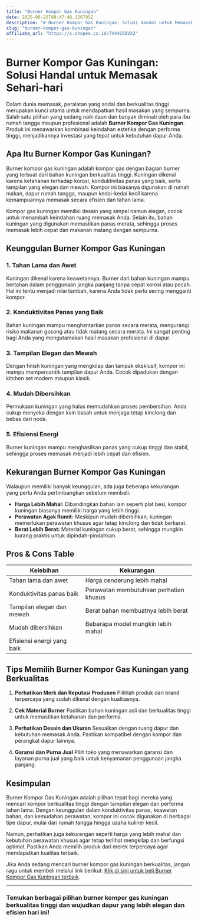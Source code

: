 ```yaml
---
title: "Burner Kompor Gas Kuningan"
date: 2025-06-25T08:47:46.326795Z
description: "# Burner Kompor Gas Kuningan: Solusi Handal untuk Memasak Sehari-hari..."
slug: "burner-kompor-gas-kuningan"
affiliate_url: "https://s.shopee.co.id/7V44C68VX2"
---
```

# Burner Kompor Gas Kuningan: Solusi Handal untuk Memasak Sehari-hari

Dalam dunia memasak, peralatan yang andal dan berkualitas tinggi merupakan kunci utama untuk mendapatkan hasil masakan yang sempurna. Salah satu pilihan yang sedang naik daun dan banyak diminati oleh para ibu rumah tangga maupun profesional adalah **Burner Kompor Gas Kuningan**. Produk ini menawarkan kombinasi keindahan estetika dengan performa tinggi, menjadikannya investasi yang tepat untuk kebutuhan dapur Anda.

## Apa Itu Burner Kompor Gas Kuningan?

Burner kompor gas kuningan adalah kompor gas dengan bagian burner yang terbuat dari bahan kuningan berkualitas tinggi. Kuningan dikenal karena ketahanan terhadap korosi, konduktivitas panas yang baik, serta tampilan yang elegan dan mewah. Kompor ini biasanya digunakan di rumah makan, dapur rumah tangga, maupun kedai-kedai kecil karena kemampuannya memasak secara efisien dan tahan lama.

Kompor gas kuningan memiliki desain yang simpel namun elegan, cocok untuk menambah keindahan ruang memasak Anda. Selain itu, bahan kuningan yang digunakan memastikan panas merata, sehingga proses memasak lebih cepat dan makanan matang dengan sempurna.

## Keunggulan Burner Kompor Gas Kuningan

### 1. Tahan Lama dan Awet

Kuningan dikenal karena keawetannya. Burner dari bahan kuningan mampu bertahan dalam penggunaan jangka panjang tanpa cepat korosi atau pecah. Hal ini tentu menjadi nilai tambah, karena Anda tidak perlu sering mengganti kompor.

### 2. Konduktivitas Panas yang Baik

Bahan kuningan mampu menghantarkan panas secara merata, mengurangi risiko makanan gosong atau tidak matang secara merata. Ini sangat penting bagi Anda yang mengutamakan hasil masakan profesional di dapur.

### 3. Tampilan Elegan dan Mewah

Dengan finish kuningan yang mengkilap dan tampak eksklusif, kompor ini mampu mempercantik tampilan dapur Anda. Cocok dipadukan dengan kitchen set modern maupun klasik.

### 4. Mudah Dibersihkan

Permukaan kuningan yang halus memudahkan proses pembersihan. Anda cukup menyeka dengan kain basah untuk menjaga tetap kinclong dan bebas dari noda.

### 5. Efisiensi Energi

Burner kuningan mampu menghasilkan panas yang cukup tinggi dan stabil, sehingga proses memasak menjadi lebih cepat dan efisien.

## Kekurangan Burner Kompor Gas Kuningan

Walaupun memiliki banyak keunggulan, ada juga beberapa kekurangan yang perlu Anda pertimbangkan sebelum membeli:

- **Harga Lebih Mahal:** Dibandingkan bahan lain seperti plat besi, kompor kuningan biasanya memiliki harga yang lebih tinggi.
- **Perawatan Agak Rumit:** Meskipun mudah dibersihkan, kuningan memerlukan perawatan khusus agar tetap kinclong dan tidak berkarat.
- **Berat Lebih Berat:** Material kuningan cukup berat, sehingga mungkin kurang praktis untuk dipindah-pindahkan.

## Pros & Cons Table

| Kelebihan                       | Kekurangan                               |
|---------------------------------|------------------------------------------|
| Tahan lama dan awet            | Harga cenderung lebih mahal            |
| Konduktivitas panas baik      | Perawatan membutuhkan perhatian khusus |
| Tampilan elegan dan mewah     | Berat bahan membuatnya lebih berat     |
| Mudah dibersihkan             | Beberapa model mungkin lebih mahal    |
| Efisiensi energi yang baik    |                                          |

## Tips Memilih Burner Kompor Gas Kuningan yang Berkualitas

1. **Perhatikan Merk dan Reputasi Produsen**
   Pilihlah produk dari brand terpercaya yang sudah dikenal dengan kualitasnya.

2. **Cek Material Burner**
   Pastikan bahan kuningan asli dan berkualitas tinggi untuk memastikan ketahanan dan performa.

3. **Perhatikan Desain dan Ukuran**
   Sesuaikan dengan ruang dapur dan kebutuhan memasak Anda. Pastikan kompatibel dengan kompor dan perangkat dapur lainnya.

4. **Garansi dan Purna Jual**
   Pilih toko yang menawarkan garansi dan layanan purna jual yang baik untuk kenyamanan penggunaan jangka panjang.

## Kesimpulan

Burner Kompor Gas Kuningan adalah pilihan tepat bagi mereka yang mencari kompor berkualitas tinggi dengan tampilan elegan dan performa tahan lama. Dengan keunggulan dalam konduktivitas panas, keawetan bahan, dan kemudahan perawatan, kompor ini cocok digunakan di berbagai tipe dapur, mulai dari rumah tangga hingga usaha kuliner kecil.

Namun, perhatikan juga kekurangan seperti harga yang lebih mahal dan kebutuhan perawatan khusus agar tetap terlihat mengkilap dan berfungsi optimal. Pastikan Anda memilih produk dari merek terpercaya agar mendapatkan kualitas terbaik.

Jika Anda sedang mencari burner kompor gas kuningan berkualitas, jangan ragu untuk membeli melalui link berikut: [Klik di sini untuk beli Burner Kompor Gas Kuningan terbaik](https://s.shopee.co.id/7V44C68VX2).

---

### Temukan berbagai pilihan burner kompor gas kuningan berkualitas tinggi dan wujudkan dapur yang lebih elegan dan efisien hari ini!